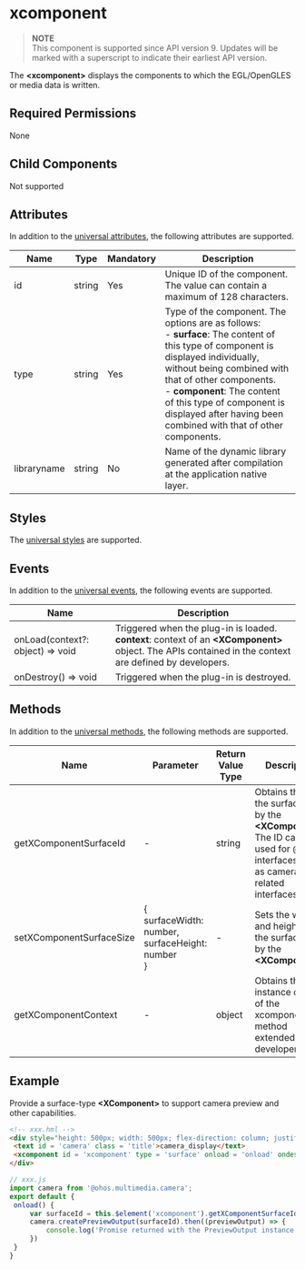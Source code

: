 # xcomponent

  > **NOTE**<br>
  > This component is supported since API version 9. Updates will be marked with a superscript to indicate their earliest API version.

  The **\<xcomponent>** displays the components to which the EGL/OpenGLES or media data is written.

## Required Permissions

 None

## Child Components

  Not supported

## Attributes

In addition to the [universal attributes](js-components-common-attributes.md), the following attributes are supported.

| Name         | Type  | Mandatory  | Description                                      |
| ----------- | ------ | ---- | ---------------------------------------- |
| id          | string | Yes   | Unique ID of the component. The value can contain a maximum of 128 characters.                  |
| type        | string | Yes   | Type of the component. The options are as follows:<br>- **surface**: The content of this type of component is displayed individually, without being combined with that of other components.<br>- **component**: The content of this type of component is displayed after having been combined with that of other components.<br>|
| libraryname | string | No   | Name of the dynamic library generated after compilation at the application native layer.                     |

## Styles

The [universal styles](js-components-common-styles.md) are supported.

## Events

In addition to the [universal events](js-components-common-events.md), the following events are supported.

| Name                              | Description                                    |
| -------------------------------- | ---------------------------------------- |
| onLoad(context?: object) => void | Triggered when the plug-in is loaded.<br>**context**: context of an **\<XComponent>** object. The APIs contained in the context are defined by developers.|
| onDestroy() => void              | Triggered when the plug-in is destroyed.                            |

## Methods

In addition to the [universal methods](js-components-common-methods.md), the following methods are supported.

| Name                      | Parameter                                      | Return Value Type | Description                                      |
| ------------------------ | ---------------------------------------- | ------ | ---------------------------------------- |
| getXComponentSurfaceId   | -                                        | string | Obtains the ID of the surface held by the **\<XComponent>**. The ID can be used for @ohos interfaces, such as camera-related interfaces.|
| setXComponentSurfaceSize | {<br>surfaceWidth: number,<br>surfaceHeight: number  <br>} | -      | Sets the width and height of the surface held by the **\<XComponent>**.            |
| getXComponentContext     | -                                        | object | Obtains the instance object of the xcomponent method extended by the developer.              |

## Example

Provide a surface-type **\<XComponent>** to support camera preview and other capabilities.

   ```html
<!-- xxx.hml -->
<div style="height: 500px; width: 500px; flex-direction: column; justify-content: center; align-items: center;">
	<text id = 'camera' class = 'title'>camera_display</text>
	<xcomponent id = 'xcomponent' type = 'surface' onload = 'onload' ondestroy = 'ondestroy'></xcomponent>
</div>
   ```

   ```js
// xxx.js
import camera from '@ohos.multimedia.camera';
export default {
    onload() {
        var surfaceId = this.$element('xcomponent').getXComponentSurfaceId();
        camera.createPreviewOutput(surfaceId).then((previewOutput) => {
            console.log('Promise returned with the PreviewOutput instance');
        })
    }
}
   ```
